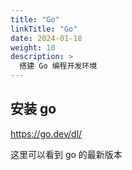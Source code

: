 ```yaml
---
title: "Go"
linkTitle: "Go"
date: 2024-01-18
weight: 10
description: >
  搭建 Go 编程开发环境
---
```


## 安装 go

https://go.dev/dl/

这里可以看到 go 的最新版本